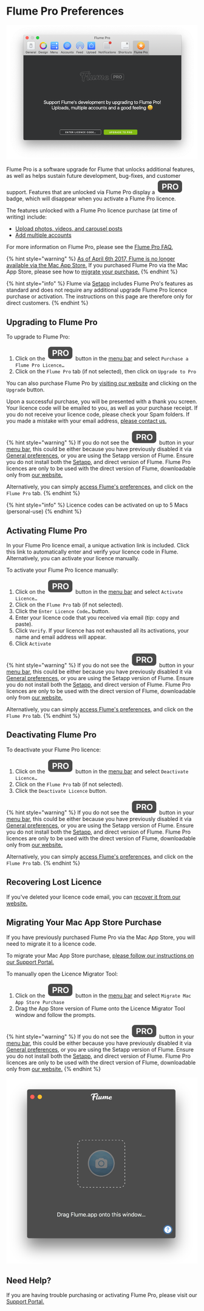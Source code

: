 # Flume Pro Preferences

![](../.gitbook/assets/flume-pro%20%281%29.png)

Flume Pro is a software upgrade for Flume that unlocks additional features, as well as helps sustain future development, bug-fixes, and customer support. Features that are unlocked via Flume Pro display a ![](../.gitbook/assets/pro%20%282%29.png) badge, which will disappear when you activate a Flume Pro licence.

The features unlocked with a Flume Pro licence purchase \(at time of writing\) include:

* [Upload photos, videos, and carousel posts](../views/upload.md)
* [Add multiple accounts](accounts.md)

For more information on Flume Pro, please see the [Flume Pro FAQ.](https://support.flumeapp.com/section/10-flume-pro)

{% hint style="warning" %}
[As of April 6th 2017, Flume is no longer available via the Mac App Store.](https://support.flumeapp.com/article/16-why-is-flume-not-on-the-mac-app-store) If you purchased Flume Pro via the Mac App Store, please see how to [migrate your purchase.](flumepro.md#migrating-your-mac-app-store-purchase)
{% endhint %}

{% hint style="info" %}
Flume via [Setapp](http://blog.flumeapp.com/post/156342148286/flume-comes-to-setapp) includes Flume Pro's features as standard and does not require any additional upgrade Flume Pro licence purchase or activation. The instructions on this page are therefore only for direct customers.
{% endhint %}

## Upgrading to Flume Pro

To upgrade to Flume Pro:

1. Click on the ![](../.gitbook/assets/pro%20%281%29.png) button in the [menu bar](../misc/glossary.md#menu-bar) and select `Purchase a Flume Pro Licence…`
2. Click on the `Flume Pro` tab \(if not selected\), then click on `Upgrade to Pro`

You can also purchase Flume Pro by [visiting our website](https://flumeapp.com) and clicking on the `Upgrade` button.

Upon a successful purchase, you will be presented with a thank you screen. Your licence code will be emailed to you, as well as your purchase receipt. If you do not receive your licence code, please check your Spam folders. If you made a mistake with your email address, [please contact us.](https://flumeapp.com/support/)

{% hint style="warning" %}
If you do not see the  ![](../.gitbook/assets/pro%20%281%29.png) button in your [menu bar](../misc/glossary.md#menu-bar), this could be either because you have previously disabled it via [General preferences](https://help.flumeapp.com/preferences/general#show-flume-pro-item-in-menu-bar), or you are using the Setapp version of Flume. Ensure you do not install both the [Setapp](https://support.flumeapp.com/article/70-what-is-setapp), and direct version of Flume. Flume Pro licences are only to be used with the direct version of Flume, downloadable only from [our website.](https://flumeapp.com) 

Alternatively, you can simply [access Flume's preferences](preferences.md), and click on the `Flume Pro` tab.
{% endhint %}

{% hint style="info" %}
Licence codes can be activated on up to 5 Macs \(personal-use\)
{% endhint %}

## Activating Flume Pro

In your Flume Pro licence email, a unique activation link is included. Click this link to automatically enter and verify your licence code in Flume. Alternatively, you can activate your licence manually.

To activate your Flume Pro licence manually:

1. Click on the ![](../.gitbook/assets/pro.png) button in the [menu bar](../misc/glossary.md#menu-bar) and select `Activate Licence…`
2. Click on the `Flume Pro` tab \(if not selected\).
3. Click the `Enter Licence Code…` button.
4. Enter your licence code that you received via email \(tip: copy and paste\).
5. Click `Verify`. If your licence has not exhausted all its activations, your name and email address will appear.
6. Click `Activate`

{% hint style="warning" %}
If you do not see the  ![](../.gitbook/assets/pro%20%281%29.png) button in your [menu bar](../misc/glossary.md#menu-bar), this could be either because you have previously disabled it via [General preferences](https://help.flumeapp.com/preferences/general#show-flume-pro-item-in-menu-bar), or you are using the Setapp version of Flume. Ensure you do not install both the [Setapp](https://support.flumeapp.com/article/70-what-is-setapp), and direct version of Flume. Flume Pro licences are only to be used with the direct version of Flume, downloadable only from [our website.](https://flumeapp.com)

Alternatively, you can simply [access Flume's preferences](preferences.md), and click on the `Flume Pro` tab.
{% endhint %}



## Deactivating Flume Pro

To deactivate your Flume Pro licence:

1. Click on the ![](../.gitbook/assets/pro%20%283%29.png) button in the [menu bar](../misc/glossary.md#menu-bar) and select `Deactivate Licence…`
2. Click on the `Flume Pro` tab \(if not selected\).
3. Click the `Deactivate Licence` button.

{% hint style="warning" %}
If you do not see the  ![](../.gitbook/assets/pro%20%281%29.png) button in your [menu bar](../misc/glossary.md#menu-bar), this could be either because you have previously disabled it via [General preferences](https://help.flumeapp.com/preferences/general#show-flume-pro-item-in-menu-bar), or you are using the Setapp version of Flume. Ensure you do not install both the [Setapp](https://support.flumeapp.com/article/70-what-is-setapp), and direct version of Flume. Flume Pro licences are only to be used with the direct version of Flume, downloadable only from [our website.](https://flumeapp.com)

Alternatively, you can simply [access Flume's preferences](preferences.md), and click on the `Flume Pro` tab. 
{% endhint %}

## Recovering Lost Licence

If you've deleted your licence code email, you can [recover it from our website.](https://flumeapp.com/pro/lost/)

## Migrating Your Mac App Store Purchase

If you have previously purchased Flume Pro via the Mac App Store, you will need to migrate it to a licence code.

To migrate your Mac App Store purchase, [please follow our instructions on our Support Portal.](https://flumeapp.com/appstore/)

To manually open the Licence Migrator Tool:

1. Click on the ![](../.gitbook/assets/pro%20%284%29.png) button in the [menu bar](../misc/glossary.md#menu-bar) and select `Migrate Mac App Store Purchase`
2. Drag the App Store version of Flume onto the Licence Migrator Tool window and follow the prompts.

{% hint style="warning" %}
If you do not see the  ![](../.gitbook/assets/pro%20%281%29.png) button in your [menu bar](../misc/glossary.md#menu-bar), this could be either because you have previously disabled it via [General preferences](https://help.flumeapp.com/preferences/general#show-flume-pro-item-in-menu-bar), or you are using the Setapp version of Flume. Ensure you do not install both the [Setapp](https://support.flumeapp.com/article/70-what-is-setapp), and direct version of Flume. Flume Pro licences are only to be used with the direct version of Flume, downloadable only from [our website.](https://flumeapp.com)
{% endhint %}

![](../.gitbook/assets/flume-pro-migrate.png)

## Need Help?

If you are having trouble purchasing or activating Flume Pro, please visit our [Support Portal.](http://support.flumeapp.com)


